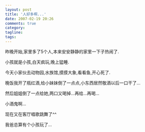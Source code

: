 ```yaml
---
layout: post
title: '人好多啊...'
date: 2007-02-19 20:26
comments: true
category: 
tagline: 
tags:
---
```

    

昨晚开始,家里多了5个人,本来安安静静的家里一下子热闹了.

小孩就是小孩,白天疯玩,晚上猛睡.

今天小家伙去动物园,水族馆,摸摸大象,看看鱼,开心死了.

晚饭我开了瓶红酒,给小妹妹倒了一点点,小东西居然敬酒以后一口干了...

然后姐姐倒了一点给她,两口又喝掉...再给...再喝...

小酒鬼啊...

现在又在客厅唱歌跳舞了^^

我爸总算有个小孩玩了...
